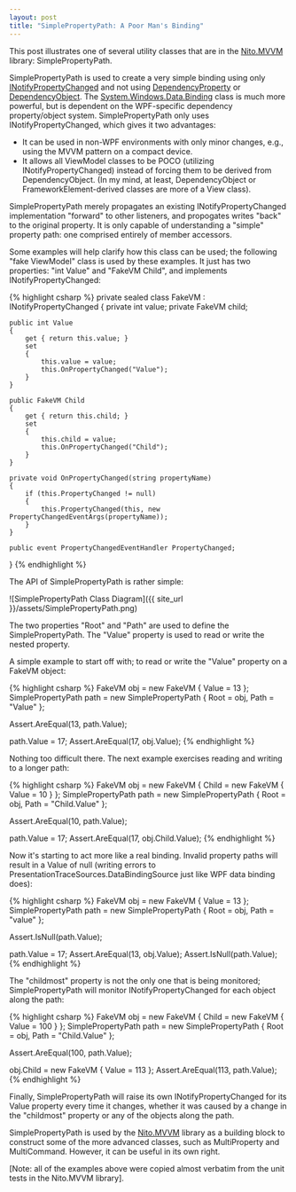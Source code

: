 ```yaml
---
layout: post
title: "SimplePropertyPath: A Poor Man's Binding"
---
```

This post illustrates one of several utility classes that are in the [Nito.MVVM](https://github.com/StephenCleary/Mvvm) library: SimplePropertyPath.

SimplePropertyPath is used to create a very simple binding using only [INotifyPropertyChanged](http://msdn.microsoft.com/en-us/library/system.componentmodel.inotifypropertychanged.aspx?WT.mc_id=DT-MVP-5000058) and not using [DependencyProperty](http://msdn.microsoft.com/en-us/library/system.windows.dependencyproperty.aspx?WT.mc_id=DT-MVP-5000058) or [DependencyObject](http://msdn.microsoft.com/en-us/library/system.windows.dependencyobject.aspx?WT.mc_id=DT-MVP-5000058). The [System.Windows.Data.Binding](http://msdn.microsoft.com/en-us/library/system.windows.data.binding.aspx?WT.mc_id=DT-MVP-5000058) class is much more powerful, but is dependent on the WPF-specific dependency property/object system. SimplePropertyPath only uses INotifyPropertyChanged, which gives it two advantages:

- It can be used in non-WPF environments with only minor changes, e.g., using the MVVM pattern on a compact device.
- It allows all ViewModel classes to be POCO (utilizing INotifyPropertyChanged) instead of forcing them to be derived from DependencyObject. (In my mind, at least, DependencyObject or FrameworkElement-derived classes are more of a View class).

SimplePropertyPath merely propagates an existing INotifyPropertyChanged implementation "forward" to other listeners, and propogates writes "back" to the original property. It is only capable of understanding a "simple" property path: one comprised entirely of member accessors.

Some examples will help clarify how this class can be used; the following "fake ViewModel" class is used by these examples. It just has two properties: "int Value" and "FakeVM Child", and implements INotifyPropertyChanged:

{% highlight csharp %}
private sealed class FakeVM : INotifyPropertyChanged
{
    private int value;
    private FakeVM child;

    public int Value
    {
        get { return this.value; }
        set
        {
            this.value = value;
            this.OnPropertyChanged("Value");
        }
    }

    public FakeVM Child
    {
        get { return this.child; }
        set
        {
            this.child = value;
            this.OnPropertyChanged("Child");
        }
    }

    private void OnPropertyChanged(string propertyName)
    {
        if (this.PropertyChanged != null)
        {
            this.PropertyChanged(this, new PropertyChangedEventArgs(propertyName));
        }
    }

    public event PropertyChangedEventHandler PropertyChanged;
}
{% endhighlight %}

The API of SimplePropertyPath is rather simple:

![SimplePropertyPath Class Diagram]({{ site_url }}/assets/SimplePropertyPath.png)  

The two properties "Root" and "Path" are used to define the SimplePropertyPath. The "Value" property is used to read or write the nested property.

A simple example to start off with; to read or write the "Value" property on a FakeVM object:

{% highlight csharp %}
FakeVM obj = new FakeVM { Value = 13 };
SimplePropertyPath path = new SimplePropertyPath { Root = obj, Path = "Value" };

Assert.AreEqual(13, path.Value);

path.Value = 17;
Assert.AreEqual(17, obj.Value);
{% endhighlight %}

Nothing too difficult there. The next example exercises reading and writing to a longer path:

{% highlight csharp %}
FakeVM obj = new FakeVM { Child = new FakeVM { Value = 10 } };
SimplePropertyPath path = new SimplePropertyPath { Root = obj, Path = "Child.Value" };

Assert.AreEqual(10, path.Value);

path.Value = 17;
Assert.AreEqual(17, obj.Child.Value);
{% endhighlight %}

Now it's starting to act more like a real binding. Invalid property paths will result in a Value of null (writing errors to PresentationTraceSources.DataBindingSource just like WPF data binding does):

{% highlight csharp %}
FakeVM obj = new FakeVM { Value = 13 };
SimplePropertyPath path = new SimplePropertyPath { Root = obj, Path = "value" };

Assert.IsNull(path.Value);

path.Value = 17;
Assert.AreEqual(13, obj.Value);
Assert.IsNull(path.Value);
{% endhighlight %}

The "childmost" property is not the only one that is being monitored; SimplePropertyPath will monitor INotifyPropertyChanged for each object along the path:

{% highlight csharp %}
FakeVM obj = new FakeVM { Child = new FakeVM { Value = 100 } };
SimplePropertyPath path = new SimplePropertyPath { Root = obj, Path = "Child.Value" };

Assert.AreEqual(100, path.Value);

obj.Child = new FakeVM { Value = 113 };
Assert.AreEqual(113, path.Value);
{% endhighlight %}

Finally, SimplePropertyPath will raise its own INotifyPropertyChanged for its Value property every time it changes, whether it was caused by a change in the "childmost" property or any of the objects along the path.

SimplePropertyPath is used by the [Nito.MVVM](https://github.com/StephenCleary/Mvvm) library as a building block to construct some of the more advanced classes, such as MultiProperty and MultiCommand. However, it can be useful in its own right.

[Note: all of the examples above were copied almost verbatim from the unit tests in the Nito.MVVM library].

